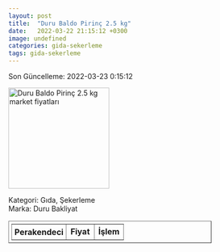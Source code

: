 ```yaml
---
layout: post
title:  "Duru Baldo Pirinç 2.5 kg"
date:   2022-03-22 21:15:12 +0300
image: undefined
categories: gida-sekerleme
tags: gida-sekerleme
---
```


Son Güncelleme: 2022-03-23 0:15:12

<img src="undefined" width="200" alt="Duru Baldo Pirinç 2.5 kg market fiyatları" />

Kategori: Gıda, Şekerleme
<br />
Marka: Duru Bakliyat

<table border="1" style="padding: 5px;width:80%;">
  <tr>
    <td style="padding: 5px;"><strong>Perakendeci</strong></td>
    <td><strong>Fiyat</strong></td>
    <td><strong>İşlem</strong></td>
  </tr>
  
</table>
